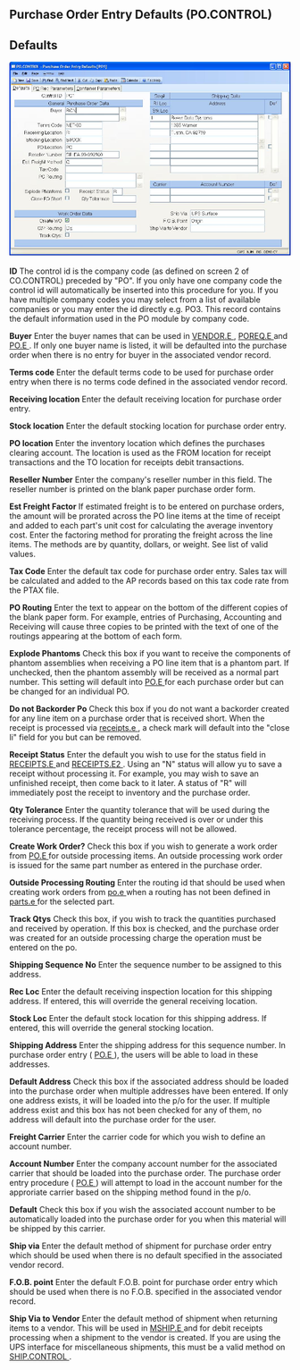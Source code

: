 ##  Purchase Order Entry Defaults (PO.CONTROL)

<PageHeader />

##  Defaults

![](./PO-CONTROL-1.jpg)

**ID** The control id is the company code (as defined on screen 2 of
CO.CONTROL) preceded by "PO". If you only have one company code the control id
will automatically be inserted into this procedure for you. If you have
multiple company codes you may select from a list of available companies or
you may enter the id directly e.g. PO3. This record contains the default
information used in the PO module by company code.  
  
**Buyer** Enter the buyer names that can be used in [ VENDOR.E ](../../../../AP-OVERVIEW/AP-ENTRY/VENDOR-E/README.md) , [ POREQ.E ](../../POREQ-E/README.md) and [ PO.E ](../../PO-E/README.md) . If only one buyer name is listed, it will be defaulted into the purchase order when there is no entry for buyer in the associated vendor record.   
  
**Terms code** Enter the default terms code to be used for purchase order
entry when there is no terms code defined in the associated vendor record.  
  
**Receiving location** Enter the default receiving location for purchase order
entry.  
  
**Stock location** Enter the default stocking location for purchase order
entry.  
  
**PO location** Enter the inventory location which defines the purchases
clearing account. The location is used as the FROM location for receipt
transactions and the TO location for receipts debit transactions.  
  
**Reseller Number** Enter the company's reseller number in this field. The
reseller number is printed on the blank paper purchase order form.  
  
**Est Freight Factor** If estimated freight is to be entered on purchase
orders, the amount will be prorated across the PO line items at the time of
receipt and added to each part's unit cost for calculating the average
inventory cost. Enter the factoring method for prorating the freight across
the line items. The methods are by quantity, dollars, or weight. See list of
valid values.  
  
**Tax Code** Enter the default tax code for purchase order entry. Sales tax
will be calculated and added to the AP records based on this tax code rate
from the PTAX file.  
  
**PO Routing** Enter the text to appear on the bottom of the different copies
of the blank paper form. For example, entries of Purchasing, Accounting and
Receiving will cause three copies to be printed with the text of one of the
routings appearing at the bottom of each form.  
  
**Explode Phantoms** Check this box if you want to receive the components of phantom assemblies when receiving a PO line item that is a phantom part. If unchecked, then the phantom assembly will be received as a normal part number. This setting will default into [ PO.E ](../../PO-E/README.md) for each purchase order but can be changed for an individual PO.   
  
**Do not Backorder Po** Check this box if you do not want a backorder created for any line item on a purchase order that is received short. When the receipt is processed via [ receipts.e ](receipts-e/README.md) , a check mark will default into the "close li" field for you but can be removed.   
  
**Receipt Status** Enter the default you wish to use for the status field in [ RECEIPTS.E ](../../RECEIPTS-E/README.md) and [ RECEIPTS.E2 ](../../RECEIPTS-E2/README.md) . Using an "N" status will allow yu to save a receipt without processing it. For example, you may wish to save an unfinished receipt, then come back to it later. A status of "R" will immediately post the receipt to inventory and the purchase order.   
  
**Qty Tolerance** Enter the quantity tolerance that will be used during the
receiving process. If the quantity being received is over or under this
tolerance percentage, the receipt process will not be allowed.  
  
**Create Work Order?** Check this box if you wish to generate a work order from [ PO.E ](../../PO-E/README.md) for outside processing items. An outside processing work order is issued for the same part number as entered in the purchase order.   
  
**Outside Processing Routing** Enter the routing id that should be used when creating work orders from [ po.e ](po-e/README.md) when a routing has not been defined in [ parts.e ](parts-e/README.md) for the selected part.   
  
**Track Qtys** Check this box, if you wish to track the quantities purchased
and received by operation. If this box is checked, and the purchase order was
created for an outside processing charge the operation must be entered on the
po.  
  
**Shipping Sequence No** Enter the sequence number to be assigned to this
address.  
  
**Rec Loc** Enter the default receiving inspection location for this shipping
address. If entered, this will override the general receiving location.  
  
**Stock Loc** Enter the default stock location for this shipping address. If
entered, this will override the general stocking location.  
  
**Shipping Address** Enter the shipping address for this sequence number. In purchase order entry ( [ PO.E ](../../PO-E/README.md) ), the users will be able to load in these addresses.   
  
**Default Address** Check this box if the associated address should be loaded
into the purchase order when multiple addresses have been entered. If only one
address exists, it will be loaded into the p/o for the user. If multiple
address exist and this box has not been checked for any of them, no address
will default into the purchase order for the user.  
  
**Freight Carrier** Enter the carrier code for which you wish to define an
account number.  
  
**Account Number** Enter the company account number for the associated carrier that should be loaded into the purchase order. The purchase order entry procedure ( [ PO.E ](../../PO-E/README.md) ) will attempt to load in the account number for the approriate carrier based on the shipping method found in the p/o.   
  
**Default** Check this box if you wish the associated account number to be
automatically loaded into the purchase order for you when this material will
be shipped by this carrier.  
  
**Ship via** Enter the default method of shipment for purchase order entry
which should be used when there is no default specified in the associated
vendor record.  
  
**F.O.B. point** Enter the default F.O.B. point for purchase order entry which
should be used when there is no F.O.B. specified in the associated vendor
record.  
  
**Ship Via to Vendor** Enter the default method of shipment when returning items to a vendor. This will be used in [ MSHIP.E ](../../../../MRK-OVERVIEW/MRK-ENTRY/MSHIP-E/README.md) and for debit receipts processing when a shipment to the vendor is created. If you are using the UPS interface for miscellaneous shipments, this must be a valid method on [ SHIP.CONTROL ](../../../../duplicates/SHIP-CONTROL/README.md) .   
  
  
<badge text= "Version 8.10.57" vertical="middle" />

<PageFooter />